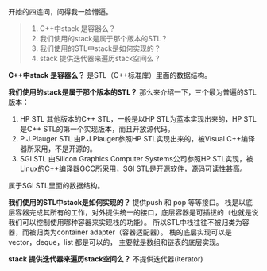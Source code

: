 开始的四连问，问得我一脸懵逼。

> 1. C++中stack 是容器么？
> 2. 我们使用的stack是属于那个版本的STL？
> 3. 我们使用的STL中stack是如何实现的？
> 4. stack 提供迭代器来遍历stack空间么？


**C++中stack 是容器么？**
是STL（C++标准库）里面的数据结构。


**我们使用的stack是属于那个版本的STL？**
那么来介绍一下，三个最为普遍的STL版本：
1. HP STL 其他版本的C++ STL，一般是以HP STL为蓝本实现出来的，HP STL是C++ STL的第一个实现版本，而且开放源代码。
2. P.J.Plauger STL 由P.J.Plauger参照HP STL实现出来的，被Visual C++编译器所采用，不是开源的。
3. SGI STL 由Silicon Graphics Computer Systems公司参照HP STL实现，被Linux的C++编译器GCC所采用，SGI STL是开源软件，源码可读性甚高。

属于SGI STL里面的数据结构。

**我们使用的STL中stack是如何实现的？**
提供push 和 pop 等等接口。
栈是以底层容器完成其所有的工作，对外提供统一的接口，底层容器是可插拔的（也就是说我们可以控制使用哪种容器来实现栈的功能）。
所以STL中栈往往不被归类为容器，而被归类为container adapter（容器适配器）。
栈的底层实现可以是vector，deque，list 都是可以的， 主要就是数组和链表的底层实现。

**stack 提供迭代器来遍历stack空间么？**
不提供迭代器(iterator)

